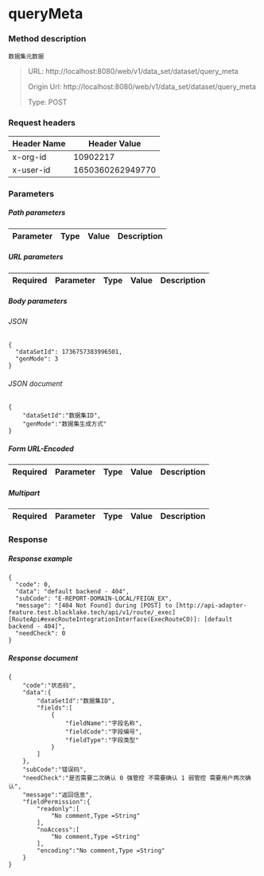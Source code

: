 # queryMeta

### Method description

```
数据集元数据
```

> URL: http://localhost:8080/web/v1/data_set/dataset/query_meta
>
> Origin Url: http://localhost:8080/web/v1/data_set/dataset/query_meta
>
> Type: POST


### Request headers

|Header Name| Header Value|
|---------|------|
|x-org-id|10902217|
|x-user-id|1650360262949770|

### Parameters

##### Path parameters

| Parameter | Type | Value | Description |
|---------|------|------|------------|


##### URL parameters

|Required| Parameter | Type | Value | Description |
|---------|---------|------|------|------------|


##### Body parameters

###### JSON

```
{
  "dataSetId": 1736757383996501,
  "genMode": 3
}
```

###### JSON document

```
{
	"dataSetId":"数据集ID",
	"genMode":"数据集生成方式"
}
```


##### Form URL-Encoded
|Required| Parameter | Type | Value | Description |
|---------|---------|------|------|------------|


##### Multipart
|Required | Parameter | Type | Value | Description |
|---------|---------|------|------|------------|


### Response

##### Response example

```
{
  "code": 0,
  "data": "default backend - 404",
  "subCode": "E-REPORT-DOMAIN-LOCAL/FEIGN_EX",
  "message": "[404 Not Found] during [POST] to [http://api-adapter-feature.test.blacklake.tech/api/v1/route/_exec] [RouteApi#execRouteIntegrationInterface(ExecRouteCO)]: [default backend - 404]",
  "needCheck": 0
}
```

##### Response document
```
{
	"code":"状态码",
	"data":{
		"dataSetId":"数据集ID",
		"fields":[
			{
				"fieldName":"字段名称",
				"fieldCode":"字段编号",
				"fieldType":"字段类型"
			}
		]
	},
	"subCode":"错误码",
	"needCheck":"是否需要二次确认 0 强管控 不需要确认 1 弱管控 需要用户两次确认",
	"message":"返回信息",
	"fieldPermission":{
		"readonly":[
			"No comment,Type =String"
		],
		"noAccess":[
			"No comment,Type =String"
		],
		"encoding":"No comment,Type =String"
	}
}
```


